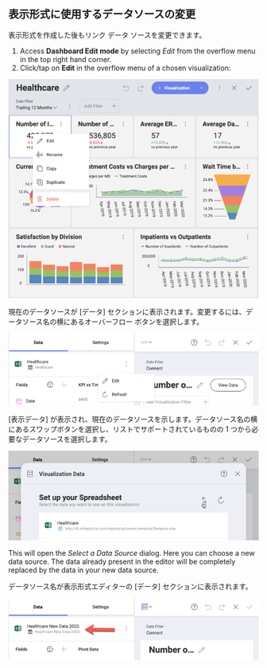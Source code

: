 ## 表示形式に使用するデータソースの変更

表示形式を作成した後もリンク データ ソースを変更できます。

1. Access **Dashboard Edit mode** by selecting *Edit* from the overflow menu in the top right hand corner.
2. Click/tap on **Edit** in the overflow menu of a chosen visualization:

![Select edit mode of a visualization](images/visualization-enter-edit-mode.png)

現在のデータソースが [データ] セクションに表示されます。変更するには、データソース名の横にあるオーバーフロー ボタンを選択します。

![Edit option of current data source](images/visualization-current-data-source.png)

[表示データ] が表示され、現在のデータソースを示します。データソース名の横にあるスワップボタンを選択し、リストでサポートされているものの 1 つから必要なデータソースを選択します。

![Current data source swap button](images/current-data-source-information.png)

This will open the _Select a Data Source_ dialog.
Here you can choose a new data source. The data already present in the editor will be completely replaced by the data in your new data source.

データソース名が表示形式エディターの [データ] セクションに表示されます。

![Updated data source visualization](images/updated-data-source-visualization.png)
